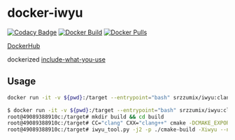 # docker-iwyu

[![Codacy Badge](https://api.codacy.com/project/badge/Grade/1364d1cccc2742e1934afe4909287106)](https://app.codacy.com/app/srz-zumix/docker-iwyu?utm_source=github.com&utm_medium=referral&utm_content=srz-zumix/docker-iwyu&utm_campaign=Badge_Grade_Dashboard)
[![Docker Build](https://github.com/srz-zumix/docker-iwyu/actions/workflows/docker-build.yml/badge.svg)](https://github.com/srz-zumix/docker-iwyu/actions/workflows/docker-build.yml)
[![Docker Pulls](https://img.shields.io/docker/pulls/srzzumix/iwyu)](https://hub.docker.com/r/srzzumix/iwyu)

[DockerHub](https://hub.docker.com/r/srzzumix/iwyu/)

dockerized [include-what-you-use][]

## Usage

```sh
docker run -it -v ${pwd}:/target --entrypoint="bash" srzzumix/iwyu:clang-13 -c "CXX=iwyu CC=iwyu \<your build command\>"
```

```sh
$ docker run -it -v ${pwd}:/target --entrypoint="bash" srzzumix/iwyu:clang-13
root@49089388910c:/target# mkdir build && cd build
root@49089388910c:/target# CC="clang" CXX="clang++" cmake -DCMAKE_EXPORT_COMPILE_COMMANDS=ON ...
root@49089388910c:/target# iwyu_tool.py -j2 -p ./cmake-build -Xiwyu --no_fwd_decls -Xiwyu --mapping_file=/opt/iwyu/gcc.symbols.imp
```

[include-what-you-use]:https://github.com/include-what-you-use/include-what-you-use
